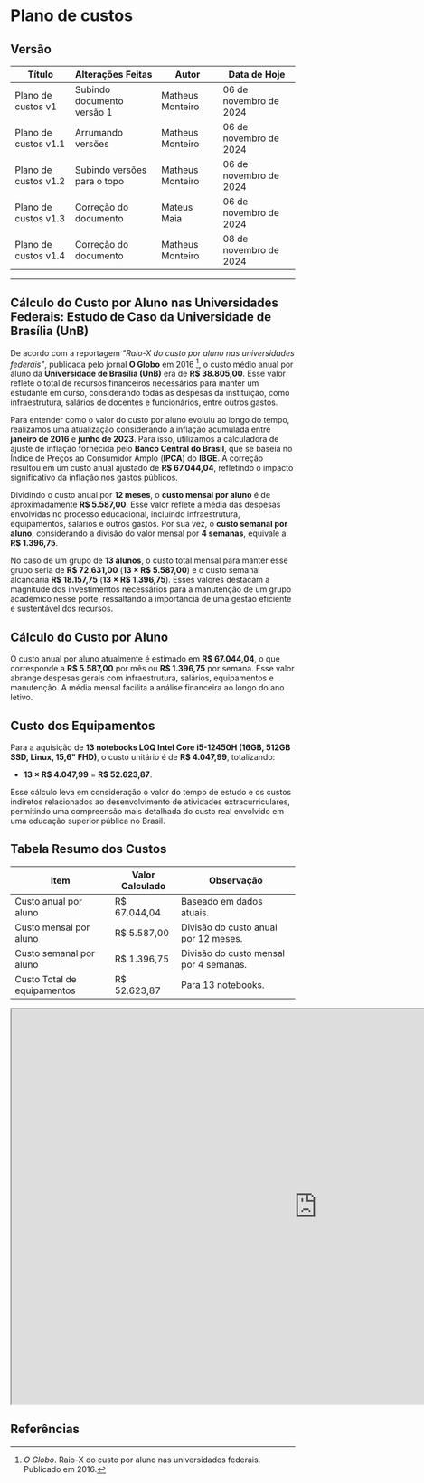 # Plano de custos

  

## Versão

  

| **Título** | **Alterações Feitas** | **Autor** | **Data de Hoje** |
|-------------------|---------------------------------------------------| ----------- | --------------- |
| Plano de custos v1 | Subindo documento versão 1 | Matheus Monteiro | 06 de novembro de 2024 |
| Plano de custos v1.1| Arrumando versões | Matheus Monteiro | 06 de novembro de 2024|
| Plano de custos v1.2| Subindo versões para o topo | Matheus Monteiro | 06 de novembro de 2024|
| Plano de custos v1.3| Correção do documento | Mateus Maia | 06 de novembro de 2024|
| Plano de custos v1.4| Correção do documento | Matheus Monteiro | 08 de novembro de 2024|

  
  

---

  

## Cálculo do Custo por Aluno nas Universidades Federais: Estudo de Caso da Universidade de Brasília (UnB)

  

De acordo com a reportagem *"Raio-X do custo por aluno nas universidades federais"*, publicada pelo jornal **O Globo** em 2016 [^1], o custo médio anual por aluno da **Universidade de Brasília (UnB)** era de **R$ 38.805,00**. Esse valor reflete o total de recursos financeiros necessários para manter um estudante em curso, considerando todas as despesas da instituição, como infraestrutura, salários de docentes e funcionários, entre outros gastos.

  

Para entender como o valor do custo por aluno evoluiu ao longo do tempo, realizamos uma atualização considerando a inflação acumulada entre **janeiro de 2016** e **junho de 2023**. Para isso, utilizamos a calculadora de ajuste de inflação fornecida pelo **Banco Central do Brasil**, que se baseia no Índice de Preços ao Consumidor Amplo (**IPCA**) do **IBGE**. A correção resultou em um custo anual ajustado de **R$ 67.044,04**, refletindo o impacto significativo da inflação nos gastos públicos.

Dividindo o custo anual por **12 meses**, o **custo mensal por aluno** é de aproximadamente **R$ 5.587,00**. Esse valor reflete a média das despesas envolvidas no processo educacional, incluindo infraestrutura, equipamentos, salários e outros gastos. Por sua vez, o **custo semanal por aluno**, considerando a divisão do valor mensal por **4 semanas**, equivale a **R$ 1.396,75**.

No caso de um grupo de **13 alunos**, o custo total mensal para manter esse grupo seria de **R$ 72.631,00** (**13 × R$ 5.587,00**) e o custo semanal alcançaria **R$ 18.157,75** (**13 × R$ 1.396,75**). Esses valores destacam a magnitude dos investimentos necessários para a manutenção de um grupo acadêmico nesse porte, ressaltando a importância de uma gestão eficiente e sustentável dos recursos.

  

## Cálculo do Custo por Aluno

O custo anual por aluno atualmente é estimado em **R$ 67.044,04**, o que corresponde a **R$ 5.587,00** por mês ou **R$ 1.396,75** por semana. Esse valor abrange despesas gerais com infraestrutura, salários, equipamentos e manutenção. A média mensal facilita a análise financeira ao longo do ano letivo.



## Custo dos Equipamentos

Para a aquisição de **13 notebooks LOQ Intel Core i5-12450H (16GB, 512GB SSD, Linux, 15,6" FHD)**, o custo unitário é de **R$ 4.047,99**, totalizando:

- **13 × R$ 4.047,99** = **R$ 52.623,87**.

Esse cálculo leva em consideração o valor do tempo de estudo e os custos indiretos relacionados ao desenvolvimento de atividades extracurriculares, permitindo uma compreensão mais detalhada do custo real envolvido em uma educação superior pública no Brasil.


## Tabela Resumo dos Custos

| **Item**                    | **Valor Calculado** | **Observação**                         |
| --------------------------- | ------------------- | -------------------------------------- |
| Custo anual por aluno       | R$ 67.044,04        | Baseado em dados atuais.               |
| Custo mensal por aluno      | R$ 5.587,00         | Divisão do custo anual por 12 meses.   |
| Custo semanal por aluno     | R$ 1.396,75         | Divisão do custo mensal por 4 semanas. |
| Custo Total de equipamentos | R$ 52.623,87        | Para 13 notebooks.                     |
  
<iframe width="1080" height="700" src="https://docs.google.com/spreadsheets/d/1fworEJTHkBpX7QBpzzg3mM9JbbX5zu-EEAi0Yg4osvw/edit?gid=1206182433#gid=1206182433"></iframe>



## Referências

  

[^1]: *O Globo*. Raio-X do custo por aluno nas universidades federais. Publicado em 2016.

  

[^2]: Estudo de Custo de Ensino Superior Público - Universidade de São Paulo (USP).

  

[^6]: Banco Central do Brasil. Calculadora de Ajuste de Inflação. Disponível em: [https://www.bcb.gov.br](https://www.bcb.gov.br)